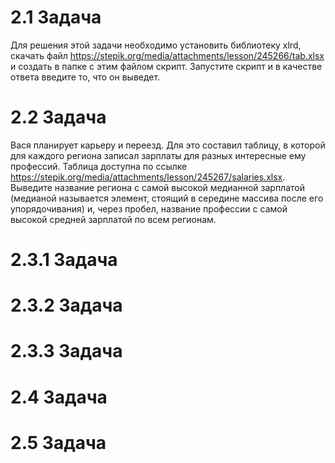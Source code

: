 # 2.1 Задача

Для решения этой задачи необходимо установить библиотеку xlrd, скачать файл https://stepik.org/media/attachments/lesson/245266/tab.xlsx и создать в папке с этим файлом скрипт. Запустите скрипт и в качестве ответа введите то, что он выведет.


# 2.2 Задача

Вася планирует карьеру и переезд. Для это составил таблицу, в которой для каждого региона записал зарплаты для разных интересные ему профессий. Таблица доступна по ссылке https://stepik.org/media/attachments/lesson/245267/salaries.xlsx. Выведите название региона с самой высокой медианной зарплатой (медианой называется элемент, стоящий в середине массива после его упорядочивания) и, через пробел, название профессии с самой высокой средней зарплатой по всем регионам. 


# 2.3.1 Задача

# 2.3.2 Задача

# 2.3.3 Задача

# 2.4 Задача

# 2.5 Задача